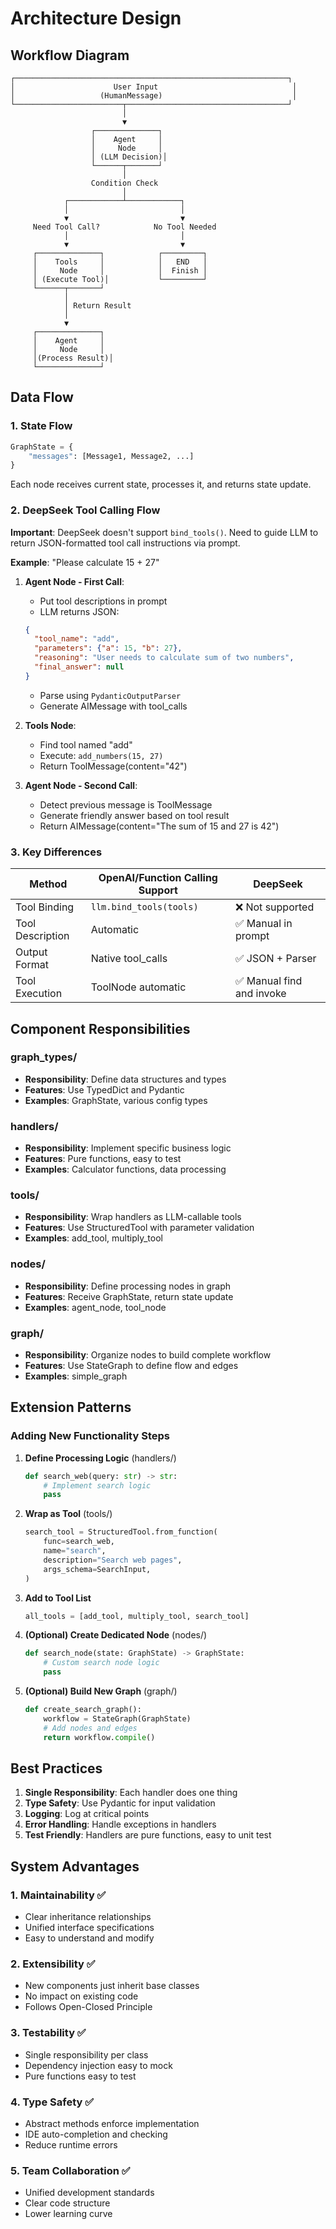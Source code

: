 # Architecture Design

## Workflow Diagram

```
┌─────────────────────────────────────────────────────────────┐
│                      User Input                              │
│                   (HumanMessage)                             │
└────────────────────────┬────────────────────────────────────┘
                         │
                         ▼
                  ┌──────────────┐
                  │    Agent     │
                  │     Node     │
                  │ (LLM Decision)│
                  └──────┬───────┘
                         │
                  Condition Check
                         │
            ┌────────────┴────────────┐
            │                         │
            ▼                         ▼
     Need Tool Call?            No Tool Needed
            │                         │
            ▼                         ▼
     ┌──────────────┐            ┌─────────┐
     │    Tools     │            │   END   │
     │     Node     │            │  Finish │
     │ (Execute Tool)│           └─────────┘
     └──────┬───────┘
            │
            │ Return Result
            │
            ▼
     ┌──────────────┐
     │    Agent     │
     │     Node     │
     │(Process Result)│
     └──────────────┘
```

## Data Flow

### 1. State Flow

```python
GraphState = {
    "messages": [Message1, Message2, ...]
}
```

Each node receives current state, processes it, and returns state update.

### 2. DeepSeek Tool Calling Flow

**Important**: DeepSeek doesn't support `bind_tools()`. Need to guide LLM to return JSON-formatted tool call instructions via prompt.

**Example**: "Please calculate 15 + 27"

1. **Agent Node - First Call**:
   - Put tool descriptions in prompt
   - LLM returns JSON: 
   ```json
   {
     "tool_name": "add",
     "parameters": {"a": 15, "b": 27},
     "reasoning": "User needs to calculate sum of two numbers",
     "final_answer": null
   }
   ```
   - Parse using `PydanticOutputParser`
   - Generate AIMessage with tool_calls

2. **Tools Node**: 
   - Find tool named "add"
   - Execute: `add_numbers(15, 27)`
   - Return ToolMessage(content="42")

3. **Agent Node - Second Call**: 
   - Detect previous message is ToolMessage
   - Generate friendly answer based on tool result
   - Return AIMessage(content="The sum of 15 and 27 is 42")

### 3. Key Differences

| Method | OpenAI/Function Calling Support | DeepSeek |
|--------|----------------------------------|----------|
| Tool Binding | `llm.bind_tools(tools)` | ❌ Not supported |
| Tool Description | Automatic | ✅ Manual in prompt |
| Output Format | Native tool_calls | ✅ JSON + Parser |
| Tool Execution | ToolNode automatic | ✅ Manual find and invoke |

## Component Responsibilities

### graph_types/
- **Responsibility**: Define data structures and types
- **Features**: Use TypedDict and Pydantic
- **Examples**: GraphState, various config types

### handlers/
- **Responsibility**: Implement specific business logic
- **Features**: Pure functions, easy to test
- **Examples**: Calculator functions, data processing

### tools/
- **Responsibility**: Wrap handlers as LLM-callable tools
- **Features**: Use StructuredTool with parameter validation
- **Examples**: add_tool, multiply_tool

### nodes/
- **Responsibility**: Define processing nodes in graph
- **Features**: Receive GraphState, return state update
- **Examples**: agent_node, tool_node

### graph/
- **Responsibility**: Organize nodes to build complete workflow
- **Features**: Use StateGraph to define flow and edges
- **Examples**: simple_graph

## Extension Patterns

### Adding New Functionality Steps

1. **Define Processing Logic** (handlers/)
   ```python
   def search_web(query: str) -> str:
       # Implement search logic
       pass
   ```

2. **Wrap as Tool** (tools/)
   ```python
   search_tool = StructuredTool.from_function(
       func=search_web,
       name="search",
       description="Search web pages",
       args_schema=SearchInput,
   )
   ```

3. **Add to Tool List**
   ```python
   all_tools = [add_tool, multiply_tool, search_tool]
   ```

4. **(Optional) Create Dedicated Node** (nodes/)
   ```python
   def search_node(state: GraphState) -> GraphState:
       # Custom search node logic
       pass
   ```

5. **(Optional) Build New Graph** (graph/)
   ```python
   def create_search_graph():
       workflow = StateGraph(GraphState)
       # Add nodes and edges
       return workflow.compile()
   ```

## Best Practices

1. **Single Responsibility**: Each handler does one thing
2. **Type Safety**: Use Pydantic for input validation
3. **Logging**: Log at critical points
4. **Error Handling**: Handle exceptions in handlers
5. **Test Friendly**: Handlers are pure functions, easy to unit test

## System Advantages

### 1. Maintainability ✅

- Clear inheritance relationships
- Unified interface specifications
- Easy to understand and modify

### 2. Extensibility ✅

- New components just inherit base classes
- No impact on existing code
- Follows Open-Closed Principle

### 3. Testability ✅

- Single responsibility per class
- Dependency injection easy to mock
- Pure functions easy to test

### 4. Type Safety ✅

- Abstract methods enforce implementation
- IDE auto-completion and checking
- Reduce runtime errors

### 5. Team Collaboration ✅

- Unified development standards
- Clear code structure
- Lower learning curve

